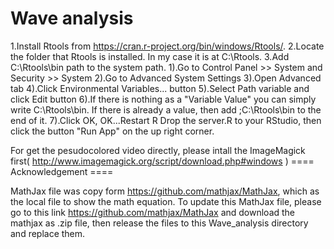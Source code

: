 # Wave analysis
1.Install Rtools from https://cran.r-project.org/bin/windows/Rtools/.
2.Locate the folder that Rtools is installed. In my case it is at C:\Rtools.
3.Add C:\Rtools\bin path to the system path.
	1).Go to Control Panel >> System and Security >> System
	2).Go to Advanced System Settings
	3).Open Advanced tab
	4).Click Environmental Variables... button
	5).Select Path variable and click Edit button
	6).If there is nothing as a "Variable Value" you can simply write C:\Rtools\bin. If there is already a value, then add ;C:\Rtools\bin to the end of it.
	7).Click OK, OK...Restart R
Drop the server.R to your RStudio, then click the button "Run App" on the up right corner.

For get the pesudocolored video directly, please intall the ImageMagick first( http://www.imagemagick.org/script/download.php#windows )
==== Acknowledgement ====

MathJax file was copy form https://github.com/mathjax/MathJax, which as the local file to show the math equation.
To update this MathJax file, please go to this link https://github.com/mathjax/MathJax and download the mathjax as .zip file, then release the files to this Wave_analysis directory and replace them.

